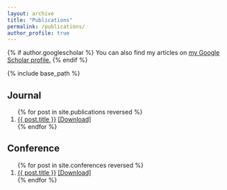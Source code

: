 ```yaml
---
layout: archive
title: "Publications"
permalink: /publications/
author_profile: true
---
```


{% if author.googlescholar %}
  You can also find my articles on <u><a href="{{author.googlescholar}}">my Google Scholar profile</a>.</u>
{% endif %}



<!--{% for post in site.publications reversed %}
  {% include archive-single.html %}
{% endfor %}-->

{% include base_path %}

<head>
<style>
a:visited {
  color: grey;
  background-color: transparent;
  text-decoration: none;
}
a:hover {
  color: red;
  background-color: transparent;
  text-decoration: underline;
}
</style>
</head>

<body>

<h2>Journal</h2>

<ol>
  {% for post in site.publications reversed %}
    <li>
      <a href="{{ post.url }}">{{ post.title }}</a>
      <a href="{{post.paperurl}}">[Download]</a>
    </li>
  {% endfor %}
</ol>

<h2>Conference</h2>
<ol>
  {% for post in site.conferences reversed %}
    <li>
      <a href="{{ post.url }}">{{ post.title }}</a>
      <a href="{{post.paperurl}}">[Download]</a>
    </li>
  {% endfor %}
</ol>

</body>

